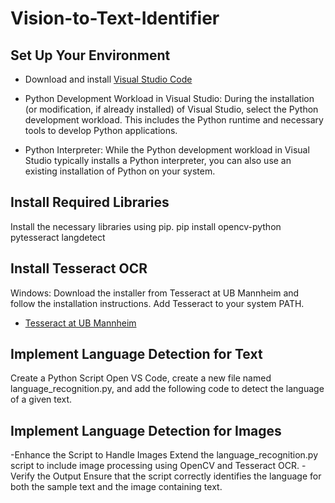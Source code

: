 # Vision-to-Text-Identifier
## Set Up Your Environment
- Download and install [Visual Studio Code](https://code.visualstudio.com/)

- Python Development Workload in Visual Studio: During the installation (or modification, if already installed) of Visual Studio, select the Python development workload. This includes the Python runtime and necessary tools to develop Python applications.
- Python Interpreter: While the Python development workload in Visual Studio typically installs a Python interpreter, you can also use an existing installation of Python on your system.

## Install Required Libraries
Install the necessary libraries using pip.
pip install opencv-python pytesseract langdetect

## Install Tesseract OCR
Windows: Download the installer from Tesseract at UB Mannheim and follow the installation instructions. Add Tesseract to your system PATH.
- [Tesseract at UB Mannheim](https://github.com/UB-Mannheim/tesseract/wiki)

##  Implement Language Detection for Text
Create a Python Script
Open VS Code, create a new file named language_recognition.py, and add the following code to detect the language of a given text.

## Implement Language Detection for Images

-Enhance the Script to Handle Images
Extend the language_recognition.py script to include image processing using OpenCV and Tesseract OCR.
-Verify the Output
Ensure that the script correctly identifies the language for both the sample text and the image containing text.
